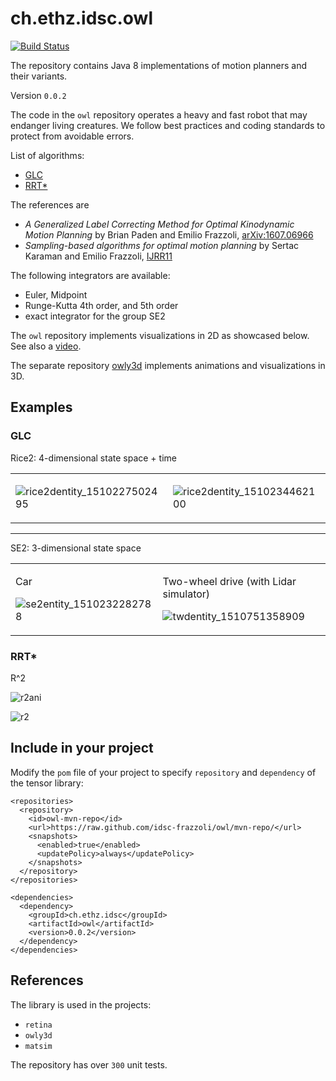 # ch.ethz.idsc.owl

<a href="https://travis-ci.org/idsc-frazzoli/owl"><img src="https://travis-ci.org/idsc-frazzoli/owl.svg?branch=master" alt="Build Status"></a>

The repository contains Java 8 implementations of motion planners and their variants.

Version `0.0.2`

The code in the `owl` repository operates a heavy and fast robot that may endanger living creatures.
We follow best practices and coding standards to protect from avoidable errors.

List of algorithms:

* [GLC](src/main/java/ch/ethz/idsc/owl/glc/std/StandardTrajectoryPlanner.java)
* [RRT*](src/main/java/ch/ethz/idsc/owl/rrts/core/DefaultRrts.java)

The references are

* *A Generalized Label Correcting Method for Optimal Kinodynamic Motion Planning*
by Brian Paden and Emilio Frazzoli, 
[arXiv:1607.06966](https://arxiv.org/abs/1607.06966)
* *Sampling-based algorithms for optimal motion planning*
by Sertac Karaman and Emilio Frazzoli,
[IJRR11](http://ares.lids.mit.edu/papers/Karaman.Frazzoli.IJRR11.pdf)

The following integrators are available:

* Euler, Midpoint
* Runge-Kutta 4th order, and 5th order
* exact integrator for the group SE2

The `owl` repository implements visualizations in 2D as showcased below.
See also a [video](https://www.youtube.com/watch?v=lPQW3GqQqSY).

The separate repository [owly3d](https://github.com/idsc-frazzoli/owly3d) implements animations and visualizations in 3D.


## Examples

### GLC

Rice2: 4-dimensional state space + time

<table>
<tr>
<td>

![rice2dentity_1510227502495](https://user-images.githubusercontent.com/4012178/32603926-dd317aea-c54b-11e7-97ab-82df23b52fa5.gif)

<td>

![rice2dentity_1510234462100](https://user-images.githubusercontent.com/4012178/32608146-b6106d1c-c55b-11e7-918d-e0a1d1c8e400.gif)

</tr>
</table>

---

SE2: 3-dimensional state space

<table>
<tr>
<td>

Car

![se2entity_1510232282788](https://user-images.githubusercontent.com/4012178/32606961-813b05a6-c557-11e7-804c-83b1c5e94a6f.gif)

<td>

Two-wheel drive (with Lidar simulator)

![twdentity_1510751358909](https://user-images.githubusercontent.com/4012178/32838106-2d88fa2c-ca10-11e7-9c2a-68b34b1717cc.gif)

</tr>
</table>

### RRT*

R^2

![r2ani](https://cloud.githubusercontent.com/assets/4012178/26282173/06dccee8-3e0c-11e7-930f-fedab34fe396.gif)

![r2](https://cloud.githubusercontent.com/assets/4012178/26045794/16bd0a54-394c-11e7-9d11-19558bc3be88.png)

## Include in your project

Modify the `pom` file of your project to specify `repository` and `dependency` of the tensor library:

    <repositories>
      <repository>
        <id>owl-mvn-repo</id>
        <url>https://raw.github.com/idsc-frazzoli/owl/mvn-repo/</url>
        <snapshots>
          <enabled>true</enabled>
          <updatePolicy>always</updatePolicy>
        </snapshots>
      </repository>
    </repositories>
    
    <dependencies>
      <dependency>
        <groupId>ch.ethz.idsc</groupId>
        <artifactId>owl</artifactId>
        <version>0.0.2</version>
      </dependency>
    </dependencies>

## References

The library is used in the projects:
* `retina`
* `owly3d`
* `matsim`

The repository has over `300` unit tests.
